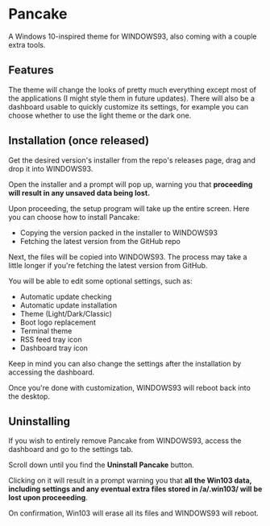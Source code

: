 # Pancake
A Windows 10-inspired theme for WINDOWS93, also coming with a couple extra tools.
## Features
The theme will change the looks of pretty much everything except most of the applications (I might style them in future updates).
There will also be a dashboard usable to quickly customize its settings, for example you can choose whether to use the light theme or the dark one.
## Installation (once released)
Get the desired version's installer from the repo's releases page, drag and drop it into WINDOWS93.

Open the installer and a prompt will pop up, warning you that **proceeding will result in any unsaved data being lost.**

Upon proceeding, the setup program will take up the entire screen. Here you can choose how to install Pancake:
* Copying the version packed in the installer to WINDOWS93
* Fetching the latest version from the GitHub repo

Next, the files will be copied into WINDOWS93. The process may take a little longer if you're fetching the latest version from GitHub.

You will be able to edit some optional settings, such as:
* Automatic update checking
* Automatic update installation
* Theme (Light/Dark/Classic)
* Boot logo replacement
* Terminal theme
* RSS feed tray icon
* Dashboard tray icon

Keep in mind you can also change the settings after the installation by accessing the dashboard.

Once you're done with customization, WINDOWS93 will reboot back into the desktop.
## Uninstalling
If you wish to entirely remove Pancake from WINDOWS93, access the dashboard and go to the settings tab.

Scroll down until you find the **Uninstall Pancake** button.

Clicking on it will result in a prompt warning you that **all the Win103 data, including settings and any eventual extra files stored in /a/.win103/ will be lost upon proceeeding**.

On confirmation, Win103 will erase all its files and WINDOWS93 will reboot.
